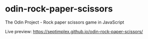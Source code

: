 # odin-rock-paper-scissors
The Odin Project - Rock paper scissors game in JavaScript

Live preview: https://septimplex.github.io/odin-rock-paper-scissors/
